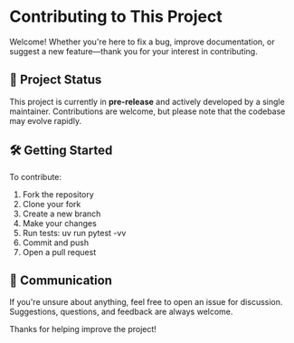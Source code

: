 # Contributing to This Project

Welcome! Whether you're here to fix a bug, improve documentation, or suggest a new feature—thank you for your interest in contributing.

## 🚧 Project Status

This project is currently in **pre-release** and actively developed by a single maintainer. Contributions are welcome, but please note that the codebase may evolve rapidly.

## 🛠 Getting Started

To contribute:

1. Fork the repository
2. Clone your fork
3. Create a new branch
4. Make your changes
5. Run tests:
   uv run pytest -vv
6. Commit and push
7. Open a pull request

## 💬 Communication

If you're unsure about anything, feel free to open an issue for discussion. Suggestions, questions, and feedback are always welcome.

Thanks for helping improve the project!
